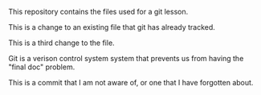 This repository contains the files used for a git lesson.

This is a change to an existing file that git has already tracked.

This is a third change to the file.

Git is a verison control system system that prevents us from having the "final doc" problem.

This is a commit that I am not aware of, or one that I have forgotten about.

